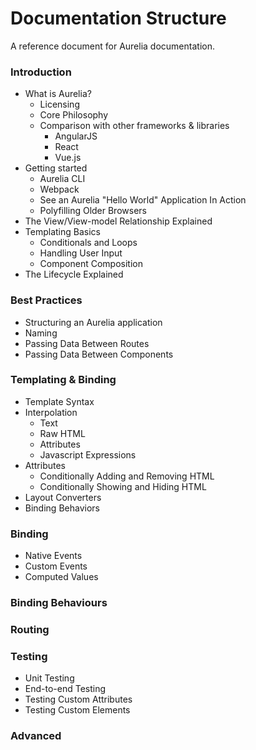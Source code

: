 # Documentation Structure

A reference document for Aurelia documentation.

### Introduction
- What is Aurelia?
  - Licensing
  - Core Philosophy
  - Comparison with other frameworks & libraries
    - AngularJS
    - React
    - Vue.js
- Getting started
  - Aurelia CLI
  - Webpack
  - See an Aurelia "Hello World" Application In Action
  - Polyfilling Older Browsers
- The View/View-model Relationship Explained
- Templating Basics
  - Conditionals and Loops
  - Handling User Input
  - Component Composition
- The Lifecycle Explained

### Best Practices
- Structuring an Aurelia application
- Naming
- Passing Data Between Routes
- Passing Data Between Components

### Templating & Binding
- Template Syntax
- Interpolation
  - Text
  - Raw HTML
  - Attributes
  - Javascript Expressions
- Attributes
  - Conditionally Adding and Removing HTML
  - Conditionally Showing and Hiding HTML
- Layout Converters
- Binding Behaviors

### Binding
  - Native Events
  - Custom Events
  - Computed Values

### Binding Behaviours

### Routing

### Testing
  - Unit Testing
  - End-to-end Testing
  - Testing Custom Attributes
  - Testing Custom Elements

### Advanced
